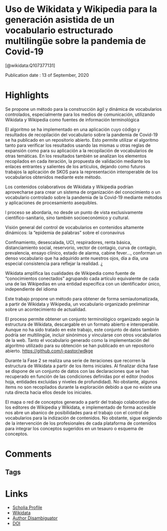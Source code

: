 
Uso de Wikidata y Wikipedia para la generación asistida de un vocabulario estructurado multilingüe sobre la pandemia de Covid-19
================================================================================================================================
  
  [@wikidata:Q107377131]  
  
Publication date : 13 of September, 2020  

# Highlights


Se propone un método para la construcción ágil y dinámica de vocabularios controlados, especialmente para los medios de
comunicación, utilizando Wikidata y Wikipedia como fuentes de información terminológica

El algoritmo se ha implementado en una aplicación cuyo código y resultados de recopilación del vocabulario
sobre la pandemia de Covid-19 se ha publicado en un repositorio abierto. Esto permite utilizar el algoritmo tanto para verificar los resultados usando las mismas u otras reglas de expansión como para su aplicación a la recopilación de vocabularios
de otras temáticas. En los resultados también se analizan los elementos recopilados en cada iteración, la propuesta de
validación mediante los enlaces entrantes y salientes de los artículos, dejando como futuros trabajos la aplicación de SKOS
para la representación interoperable de los vocabularios obtenidos mediante este método. 

Los contenidos colaborativos de Wikidata y Wikipedia podrían aprovecharse para crear un sistema de organización
del conocimiento o un vocabulario controlado sobre la pandemia de la Covid-19 mediante métodos y aplicaciones de
procesamiento asequibles. 

l proceso se abordaría, no desde un punto de vista exclusivamente científico-sanitario, sino también socioeconómico y cultural.

Visión general del control de vocabularios en contenidos altamente dinámicos: la “epidemia
de palabras” sobre el coronavirus

Confinamiento, desescalada, UCI, respiradores, renta básica, distanciamiento social, reservorio, vector de contagio, curva de contagio, prevalencia, ensayo clínico, estado de alarma, cabine fever…, conforman un denso vocabulario que ha
adquirido ante nuestros ojos, día a día, una especial consistencia para reflejar la realidad. ¿

Wikidata amplifica las cualidades de
Wikipedia como fuente de “conocimientos conectados” agrupando cada
artículo equivalente de cada una de las
Wikipedias en una entidad específica
con un identificador único, independiente del idioma

Este trabajo propone un método para obtener de forma semiautomatizada, a partir de Wikidata y Wikipedia, un vocabulario organizado preliminar sobre un acontecimiento de actualidad.

El proceso permite obtener un conjunto terminológico organizado según la estructura de Wikidata, descargable en un
formato abierto e interoperable. Aunque no ha sido tratado en este trabajo, este conjunto de datos también podría ser
multilingüe, incluir sinónimos y vincularse con otros vocabularios de la web. Tanto el vocabulario generado como la implementación del algoritmo utilizado para su obtención se han publicado en un repositorio abierto.
https://github.com/j-pastor/wdkge

Durante la Fase 2 se realiza una serie de iteraciones que recorren la estructura de Wikidata a partir de los items iniciales.
Al finalizar dicha fase se dispone de un conjunto de datos con las declaraciones que se han recuperado en función de
las condiciones definidas por el editor (nodos hoja, entidades excluidas y niveles de profundidad). No obstante, algunos
items no son recopilados durante la exploración debido a que no existe una ruta directa hacia ellos desde los iniciales.

El mapa o red de conceptos generado a partir del trabajo colaborativo de los editores de Wikipedia y Wikidata, e implementado de forma accesible nos abre un abanico de posibilidades para el trabajo con el control de vocabularios para la
indización de contenidos. No obstante, sigue exigiendo de la intervención de los profesionales de cada plataforma de
contenidos para integrar los conceptos sugeridos en un tesauro o esquema de conceptos.


# Comments

## Tags

# Links
  
 * [Scholia Profile](https://scholia.toolforge.org/work/Q107377131)  
 * [Wikidata](https://www.wikidata.org/wiki/Q107377131)  
 * [Author Disambiguator](https://author-disambiguator.toolforge.org/work_item_oauth.php?id=Q107377131&batch_id=&match=1&author_list_id=&doit=Get+author+links+for+work)  
 * [DOI](https://doi.org/10.3145/EPI.2020.SEP.09)  
